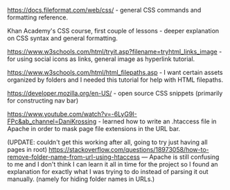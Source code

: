 https://docs.fileformat.com/web/css/ - general CSS commands and formatting reference.

Khan Academy's CSS course, first couple of lessons - deeper explanation on CSS syntax and general formatting.

https://www.w3schools.com/html/tryit.asp?filename=tryhtml_links_image - for using social icons as links, general image as hyperlink tutorial.

https://www.w3schools.com/html/html_filepaths.asp - I want certain assets organized by folders and I needed this tutorial for help with HTML filepaths.

https://developer.mozilla.org/en-US/ - open source CSS snippets (primarily for constructing nav bar)

https://www.youtube.com/watch?v=-6LyG9I-FPc&ab_channel=DaniKrossing - learned how to write an .htaccess file in Apache in order to mask page file extensions in the URL bar.


(UPDATE: couldn't get this working after all, going to try just having all pages in root)
    https://stackoverflow.com/questions/18973058/how-to-remove-folder-name-from-url-using-htaccess — Apache is still confusing to me and I don't think I can learn it all in time for the project so I found an explanation for exactly what I was trying to do instead of parsing it out manually. (namely for hiding folder names in URLs.)
